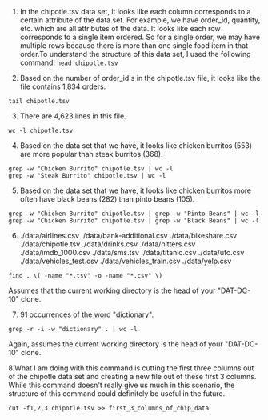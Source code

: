 1. In the chipotle.tsv data set, it looks like each column corresponds to a certain attribute of the data set. For example, we have order_id, quantity, etc. which are all attributes of the data. It looks like each row corresponds to a single item ordered. So for a single order, we may have multiple rows because there is more than one single food item in that order.To understand the structure of this data set, I used the following command:
  `head chipotle.tsv`

2. Based on the number of order_id's in the chipotle.tsv file, it looks like the file contains 1,834 orders.

```
tail chipotle.tsv
```

3. There are 4,623 lines in this file.

```
wc -l chipotle.tsv
```

4. Based on the data set that we have, it looks like chicken burritos (553) are more popular than steak burritos (368).

```
grep -w "Chicken Burrito" chipotle.tsv | wc -l
grep -w "Steak Burrito" chipotle.tsv | wc -l
```

5. Based on the data set that we have, it looks like chicken burritos more often have black beans (282) than pinto beans (105).

```
grep -w "Chicken Burrito" chipotle.tsv | grep -w "Pinto Beans" | wc -l
grep -w "Chicken Burrito" chipotle.tsv | grep -w "Black Beans" | wc -l
```

6. ./data/airlines.csv
./data/bank-additional.csv
./data/bikeshare.csv
./data/chipotle.tsv
./data/drinks.csv
./data/hitters.csv
./data/imdb_1000.csv
./data/sms.tsv
./data/titanic.csv
./data/ufo.csv
./data/vehicles_test.csv
./data/vehicles_train.csv
./data/yelp.csv

```
find . \( -name "*.tsv" -o -name "*.csv" \)
```
Assumes that the current working directory is the head of your "DAT-DC-10" clone.

7. 91 occurrences of the word "dictionary". 
```
grep -r -i -w "dictionary" . | wc -l
```
Again, assumes the current working directory is the head of your "DAT-DC-10" clone.

8.What I am doing with this command is cutting the first three columns out of the chipotle data set and creating a new file out of these first 3 columns. While this command doesn't really give us much in this scenario, the structure of this command could definitely be useful in the future.

```
cut -f1,2,3 chipotle.tsv >> first_3_columns_of_chip_data
